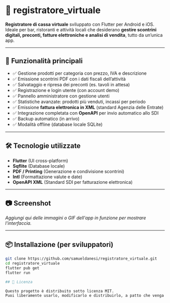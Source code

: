 # 📲 registratore_virtuale

**Registratore di cassa virtuale** sviluppato con Flutter per Android e iOS.  
Ideale per bar, ristoranti e attività locali che desiderano **gestire scontrini digitali, preconti, fatture elettroniche e analisi di vendita**, tutto da un’unica app.

---

## 🚀 Funzionalità principali

- ✅ Gestione prodotti per categoria con prezzo, IVA e descrizione  
- ✅ Emissione scontrini PDF con i dati fiscali dell’attività  
- ✅ Salvataggio e ripresa dei preconti (es. tavoli in attesa)  
- ✅ Registrazione e login utente (con account demo)  
- ✅ Pannello amministratore con gestione utenti  
- ✅ Statistiche avanzate: prodotti più venduti, incassi per periodo  
- ✅ Emissione **fattura elettronica in XML** (standard Agenzia delle Entrate)  
- ✅ Integrazione completata con **OpenAPI** per invio automatico allo SDI  
- ✅ Backup automatico (in arrivo)  
- ✅ Modalità offline (database locale SQLite)  

---

## 🛠️ Tecnologie utilizzate

- **Flutter** (UI cross-platform)  
- **Sqflite** (Database locale)  
- **PDF / Printing** (Generazione e condivisione scontrini)  
- **Intl** (Formattazione valute e date)  
- **OpenAPI XML** (Standard SDI per fatturazione elettronica)  

---

## 📷 Screenshot

*Aggiungi qui delle immagini o GIF dell'app in funzione per mostrare l'interfaccia.*

---

## 📦 Installazione (per sviluppatori)

```bash
git clone https://github.com/samueldanesi/registratore_virtuale.git
cd registratore_virtuale
flutter pub get
flutter run

## 📄 Licenza

Questo progetto è distribuito sotto licenza MIT.  
Puoi liberamente usarlo, modificarlo e distribuirlo, a patto che venga sempre citato l'autore originale (**Samuel Danesi**).
